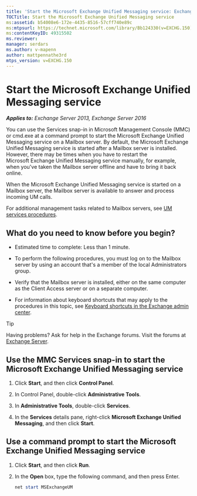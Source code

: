 ```yaml
---
title: 'Start the Microsoft Exchange Unified Messaging service: Exchange 2013 Help'
TOCTitle: Start the Microsoft Exchange Unified Messaging service
ms:assetid: b54008e6-172e-4435-8516-57cff740e89c
ms:mtpsurl: https://technet.microsoft.com/library/Bb124330(v=EXCHG.150)
ms:contentKeyID: 49315502
ms.reviewer: 
manager: serdars
ms.author: v-mapenn
author: mattpennathe3rd
mtps_version: v=EXCHG.150
---
```


# Start the Microsoft Exchange Unified Messaging service

_**Applies to:** Exchange Server 2013, Exchange Server 2016_

You can use the Services snap-in in Microsoft Management Console (MMC) or cmd.exe at a command prompt to start the Microsoft Exchange Unified Messaging service on a Mailbox server. By default, the Microsoft Exchange Unified Messaging service is started after a Mailbox server is installed. However, there may be times when you have to restart the Microsoft Exchange Unified Messaging service manually, for example, when you've taken the Mailbox server offline and have to bring it back online.

When the Microsoft Exchange Unified Messaging service is started on a Mailbox server, the Mailbox server is available to answer and process incoming UM calls.

For additional management tasks related to Mailbox servers, see [UM services procedures](um-services-procedures-exchange-2013-help.md).

## What do you need to know before you begin?

- Estimated time to complete: Less than 1 minute.

- To perform the following procedures, you must log on to the Mailbox server by using an account that's a member of the local Administrators group.

- Verify that the Mailbox server is installed, either on the same computer as the Client Access server or on a separate computer.

- For information about keyboard shortcuts that may apply to the procedures in this topic, see [Keyboard shortcuts in the Exchange admin center](keyboard-shortcuts-in-the-exchange-admin-center-2013-help.md).

> [!TIP]
> Having problems? Ask for help in the Exchange forums. Visit the forums at [Exchange Server](https://go.microsoft.com/fwlink/p/?linkid=60612).

## Use the MMC Services snap-in to start the Microsoft Exchange Unified Messaging service

1. Click **Start**, and then click **Control Panel**.

2. In Control Panel, double-click **Administrative Tools**.

3. In **Administrative Tools**, double-click **Services**.

4. In the **Services** details pane, right-click **Microsoft Exchange Unified Messaging**, and then click **Start**.

## Use a command prompt to start the Microsoft Exchange Unified Messaging service

1. Click **Start**, and then click **Run**.

2. In the **Open** box, type the following command, and then press Enter.

   ```powershell
   net start MSExchangeUM
   ```
